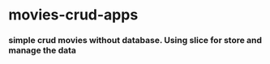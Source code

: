 # movies-crud-apps

### simple crud movies without database. Using slice for store and manage the data
